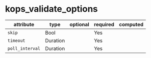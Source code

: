 # kops_validate_options

| attribute | type | optional | required | computed |
| --- | --- | --- | --- | --- |
| `skip` | Bool |  | Yes |  |
| `timeout` | Duration |  | Yes |  |
| `poll_interval` | Duration |  | Yes |  |
